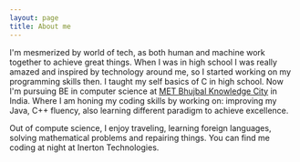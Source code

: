 ```yaml
---
layout: page
title: About me
---
```

I'm mesmerized by world of tech, as both human and machine work together to achieve great things. When I was in high school I was really amazed and inspired by technology around me, so I started working on my programming skills then. I taught my self basics of C in high school. Now I'm pursuing BE in computer science at [MET Bhujbal Knowledge City](https://metbhujbalknowledgecity.ac.in/) in India.
Where I am honing my coding skills by working on: improving my Java, C++ fluency, also learning different paradigm to achieve excellence.

Out of compute science, I enjoy traveling, learning foreign languages, solving mathematical problems and repairing things. You can find me coding at night at Inerton Technologies.
